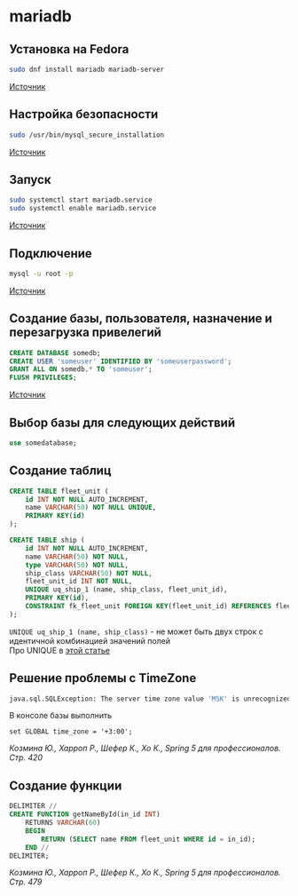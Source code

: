 # mariadb
## Установка на Fedora
```sh
sudo dnf install mariadb mariadb-server
```
[Источник](https://www.if-not-true-then-false.com/2013/install-mariadb-on-fedora-centos-rhel/)

## Настройка безопасности
```sh
sudo /usr/bin/mysql_secure_installation
```
[Источник](https://www.if-not-true-then-false.com/2013/install-mariadb-on-fedora-centos-rhel/)

## Запуск
```sh
sudo systemctl start mariadb.service
sudo systemctl enable mariadb.service
```
[Источник](https://www.if-not-true-then-false.com/2013/install-mariadb-on-fedora-centos-rhel/)

## Подключение
```sh
mysql -u root -p
```
[Источник](https://www.if-not-true-then-false.com/2013/install-mariadb-on-fedora-centos-rhel/)

## Создание базы, пользователя, назначение и перезагрузка привелегий
```sql
CREATE DATABASE somedb;
CREATE USER 'someuser' IDENTIFIED BY 'someuserpassword';
GRANT ALL ON somedb.* TO 'someuser';
FLUSH PRIVILEGES;
```
[Источник](https://www.if-not-true-then-false.com/2013/install-mariadb-on-fedora-centos-rhel/)

## Выбор базы для следующих действий
```sql
use somedatabase;
```

## Создание таблиц
```sql
CREATE TABLE fleet_unit (
    id INT NOT NULL AUTO_INCREMENT,
    name VARCHAR(50) NOT NULL UNIQUE,
    PRIMARY KEY(id)
);
```
```sql
CREATE TABLE ship (
    id INT NOT NULL AUTO_INCREMENT,
    name VARCHAR(50) NOT NULL,
    type VARCHAR(50) NOT NULL,
    ship_class VARCHAR(50) NOT NULL,
    fleet_unit_id INT NOT NULL,
    UNIQUE uq_ship_1 (name, ship_class, fleet_unit_id),
    PRIMARY KEY(id),
    CONSTRAINT fk_fleet_unit FOREIGN KEY(fleet_unit_id) REFERENCES fleet_unit(id)
);
```
`UNIQUE uq_ship_1 (name, ship_class)` - не может быть двух строк с идентичной комбинацией значений полей<br/>
Про UNIQUE в [этой статье](https://sql-language.ru/unique.html)

## Решение проблемы с TimeZone
```sh
java.sql.SQLException: The server time zone value 'MSK' is unrecognized or represents more than one time zone. You must configure either the server or JDBC driver (via the serverTimezone configuration property) to use a more specifc time zone value if you want to utilize time zone support.
```
В консоле базы выполнить
```db
set GLOBAL time_zone = '+3:00';
```
_Козмина Ю., Харроп Р., Шефер К., Хо К., Spring 5 для профессионалов. Стр. 420_

## Создание функции
```sql
DELIMITER //
CREATE FUNCTION getNameById(in_id INT)
    RETURNS VARCHAR(60)
    BEGIN
        RETURN (SELECT name FROM fleet_unit WHERE id = in_id);
    END //
DELIMITER;
```
_Козмина Ю., Харроп Р., Шефер К., Хо К., Spring 5 для профессионалов. Стр. 479_
